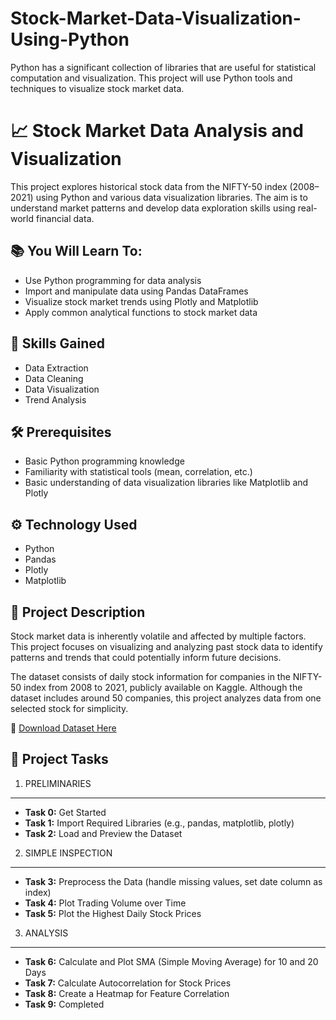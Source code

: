 # Stock-Market-Data-Visualization-Using-Python
Python has a significant collection of libraries that are useful for statistical computation and visualization. This project will use Python tools and techniques to visualize stock market data.


📈 Stock Market Data Analysis and Visualization
==============================================

This project explores historical stock data from the NIFTY-50 index (2008–2021) using Python and various data visualization libraries. The aim is to understand market patterns and develop data exploration skills using real-world financial data.


📚 You Will Learn To:
---------------------
- Use Python programming for data analysis  
- Import and manipulate data using Pandas DataFrames  
- Visualize stock market trends using Plotly and Matplotlib  
- Apply common analytical functions to stock market data  


🧠 Skills Gained
----------------
- Data Extraction  
- Data Cleaning  
- Data Visualization  
- Trend Analysis  


🛠 Prerequisites
----------------
- Basic Python programming knowledge  
- Familiarity with statistical tools (mean, correlation, etc.)  
- Basic understanding of data visualization libraries like Matplotlib and Plotly  


⚙ Technology Used
-----------------
- Python  
- Pandas  
- Plotly  
- Matplotlib  


📝 Project Description
----------------------
Stock market data is inherently volatile and affected by multiple factors. This project focuses on visualizing and analyzing past stock data to identify patterns and trends that could potentially inform future decisions.

The dataset consists of daily stock information for companies in the NIFTY-50 index from 2008 to 2021, publicly available on Kaggle. Although the dataset includes around 50 companies, this project analyzes data from one selected stock for simplicity.


🔗 [Download Dataset Here](https://www.kaggle.com/datasets/rohanrao/nifty50-stock-market-data)


🧾 Project Tasks
----------------

1. PRELIMINARIES
----------------
- **Task 0:** Get Started  
- **Task 1:** Import Required Libraries (e.g., pandas, matplotlib, plotly)  
- **Task 2:** Load and Preview the Dataset  

2. SIMPLE INSPECTION
--------------------
- **Task 3:** Preprocess the Data (handle missing values, set date column as index)  
- **Task 4:** Plot Trading Volume over Time  
- **Task 5:** Plot the Highest Daily Stock Prices  

3. ANALYSIS
-----------
- **Task 6:** Calculate and Plot SMA (Simple Moving Average) for 10 and 20 Days  
- **Task 7:** Calculate Autocorrelation for Stock Prices  
- **Task 8:** Create a Heatmap for Feature Correlation
- **Task 9:** Completed






